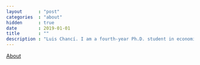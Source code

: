```yaml
---
layout      : "post"
categories  : "about"
hidden      : true
date        : 2019-01-01
title       : ""
description : "Luis Chancí. I am a fourth-year Ph.D. student in economics at the Department of Economics, State University of New York."
---
```

[About]('/about/')
